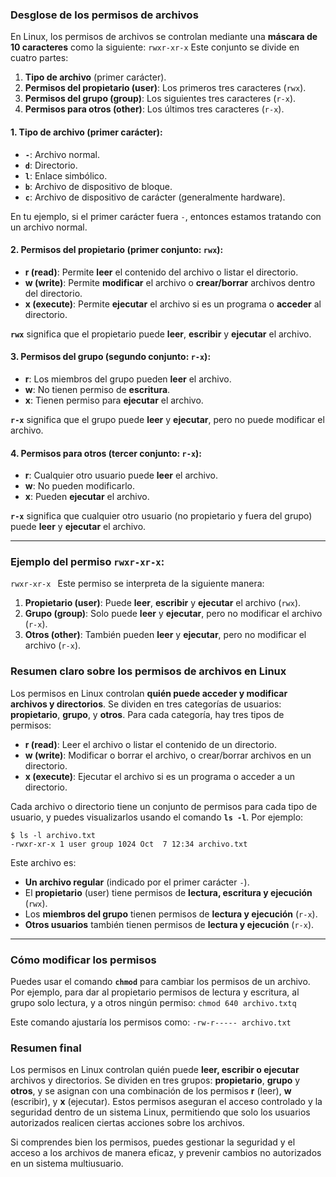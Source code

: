 ### Desglose de los permisos de archivos

En Linux, los permisos de archivos se controlan mediante una **máscara de 10 caracteres** como la siguiente:
`rwxr-xr-x`
Este conjunto se divide en cuatro partes:

1. **Tipo de archivo** (primer carácter).
2. **Permisos del propietario (user)**: Los primeros tres caracteres (`rwx`).
3. **Permisos del grupo (group)**: Los siguientes tres caracteres (`r-x`).
4. **Permisos para otros (other)**: Los últimos tres caracteres (`r-x`).

#### 1. **Tipo de archivo** (primer carácter):

- **`-`**: Archivo normal.
- **`d`**: Directorio.
- **`l`**: Enlace simbólico.
- **`b`**: Archivo de dispositivo de bloque.
- **`c`**: Archivo de dispositivo de carácter (generalmente hardware).

En tu ejemplo, si el primer carácter fuera `-`, entonces estamos tratando con un archivo normal.

#### 2. **Permisos del propietario** (primer conjunto: `rwx`):

- **r (read)**: Permite **leer** el contenido del archivo o listar el directorio.
- **w (write)**: Permite **modificar** el archivo o **crear/borrar** archivos dentro del directorio.
- **x (execute)**: Permite **ejecutar** el archivo si es un programa o **acceder** al directorio.

**`rwx`** significa que el propietario puede **leer**, **escribir** y **ejecutar** el archivo.

#### 3. **Permisos del grupo** (segundo conjunto: `r-x`):

- **r**: Los miembros del grupo pueden **leer** el archivo.
- **w**: No tienen permiso de **escritura**.
- **x**: Tienen permiso para **ejecutar** el archivo.

**`r-x`** significa que el grupo puede **leer** y **ejecutar**, pero no puede modificar el archivo.

#### 4. **Permisos para otros** (tercer conjunto: `r-x`):

- **r**: Cualquier otro usuario puede **leer** el archivo.
- **w**: No pueden modificarlo.
- **x**: Pueden **ejecutar** el archivo.

**`r-x`** significa que cualquier otro usuario (no propietario y fuera del grupo) puede **leer** y **ejecutar** el archivo.

---

### Ejemplo del permiso `rwxr-xr-x`:
`rwxr-xr-x
`
Este permiso se interpreta de la siguiente manera:

1. **Propietario (user)**: Puede **leer**, **escribir** y **ejecutar** el archivo (`rwx`).
2. **Grupo (group)**: Solo puede **leer** y **ejecutar**, pero no modificar el archivo (`r-x`).
3. **Otros (other)**: También pueden **leer** y **ejecutar**, pero no modificar el archivo (`r-x`).

### Resumen claro sobre los permisos de archivos en Linux

Los permisos en Linux controlan **quién puede acceder y modificar archivos y directorios**. Se dividen en tres categorías de usuarios: **propietario**, **grupo**, y **otros**. Para cada categoría, hay tres tipos de permisos:

- **r (read)**: Leer el archivo o listar el contenido de un directorio.
- **w (write)**: Modificar o borrar el archivo, o crear/borrar archivos en un directorio.
- **x (execute)**: Ejecutar el archivo si es un programa o acceder a un directorio.

Cada archivo o directorio tiene un conjunto de permisos para cada tipo de usuario, y puedes visualizarlos usando el comando **`ls -l`**. Por ejemplo:

```
$ ls -l archivo.txt 
-rwxr-xr-x 1 user group 1024 Oct  7 12:34 archivo.txt
```
Este archivo es:

- **Un archivo regular** (indicado por el primer carácter `-`).
- El **propietario** (user) tiene permisos de **lectura, escritura y ejecución** (`rwx`).
- Los **miembros del grupo** tienen permisos de **lectura y ejecución** (`r-x`).
- **Otros usuarios** también tienen permisos de **lectura y ejecución** (`r-x`).

---

### Cómo modificar los permisos

Puedes usar el comando **`chmod`** para cambiar los permisos de un archivo. Por ejemplo, para dar al propietario permisos de lectura y escritura, al grupo solo lectura, y a otros ningún permiso:
`chmod 640 archivo.txtq`

Este comando ajustaría los permisos como:
`-rw-r----- archivo.txt`


### Resumen final

Los permisos en Linux controlan quién puede **leer, escribir o ejecutar** archivos y directorios. Se dividen en tres grupos: **propietario**, **grupo** y **otros**, y se asignan con una combinación de los permisos **r** (leer), **w** (escribir), y **x** (ejecutar). Estos permisos aseguran el acceso controlado y la seguridad dentro de un sistema Linux, permitiendo que solo los usuarios autorizados realicen ciertas acciones sobre los archivos.

Si comprendes bien los permisos, puedes gestionar la seguridad y el acceso a los archivos de manera eficaz, y prevenir cambios no autorizados en un sistema multiusuario.